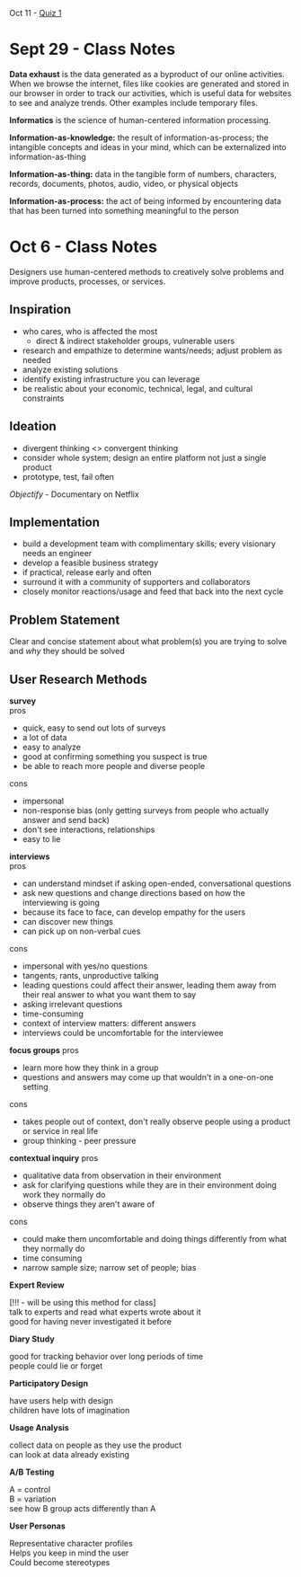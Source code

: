 Oct 11 - [Quiz 1](https://canvas.uw.edu/courses/1066596/quizzes/915786)

Sept 29 - Class Notes
=====================
__Data exhaust__ is the data generated as a byproduct of our online activities. When we browse the internet, files like cookies are generated and stored in our browser in order to track our activities, which is useful data for websites to see and analyze trends. Other examples include temporary files.

__Informatics__ is the science of human-centered information processing.

__Information-as-knowledge:__ the result of information-as-process; the intangible concepts and ideas in your mind, which can be externalized into information-as-thing

__Information-as-thing:__ data in the tangible form of numbers, characters, records, documents, photos, audio, video, or physical objects

__Information-as-process:__ the act of being informed by encountering data that has been turned into something meaningful to the person

Oct 6 - Class Notes
===================
Designers use human-centered methods to creatively solve problems and improve products, processes, or services.

Inspiration
-----------
- who cares, who is affected the most
  - direct & indirect stakeholder groups, vulnerable users
- research and empathize to determine wants/needs; adjust problem as needed
- analyze existing solutions
- identify existing infrastructure you can leverage
- be realistic about your economic, technical, legal, and cultural constraints

Ideation
--------
- divergent thinking <> convergent thinking
- consider whole system; design an entire platform not just a single product
- prototype, test, fail often

_Objectify_ - Documentary on Netflix

Implementation
--------------
- build a development team with complimentary skills; every visionary needs an engineer
- develop a feasible business strategy
- if practical, release early and often
- surround it with a community of supporters and collaborators
- closely monitor reactions/usage and feed that back into the next cycle

Problem Statement
-----------------
Clear and concise statement about what problem(s) you are trying to solve and _why_ they should be solved

User Research Methods
---------------------

__survey__  
pros

- quick, easy to send out lots of surveys
- a lot of data
- easy to analyze
- good at confirming something you suspect is true
- be able to reach more people and diverse people

cons

- impersonal
- non-response bias (only getting surveys from people who actually answer and send back)
- don't see interactions, relationships
- easy to lie

__interviews__  
pros

- can understand mindset if asking open-ended, conversational questions
- ask new questions and change directions based on how the interviewing is going
- because its face to face, can develop empathy for the users
- can discover new things
- can pick up on non-verbal cues

cons

- impersonal with yes/no questions
- tangents, rants, unproductive talking
- leading questions could affect their answer, leading them away from their real answer to what you want them to say
- asking irrelevant questions
- time-consuming
- context of interview matters: different answers
- interviews could be uncomfortable for the interviewee

__focus groups__
pros 

- learn more how they think in a group
- questions and answers may come up that wouldn't in a one-on-one setting

cons

- takes people out of context, don't really observe people using a product or service in real life
- group thinking - peer pressure

__contextual inquiry__
pros

- qualitative data from observation in their environment
- ask for clarifying questions while they are in their environment doing work they normally do
- observe things they aren't aware of

cons

- could make them uncomfortable and doing things differently from what they normally do
- time consuming
- narrow sample size; narrow set of people; bias


__Expert Review__

[!!! - will be using this method for class]  
talk to experts and read what experts wrote about it  
good for having never investigated it before

__Diary Study__

good for tracking behavior over long periods of time  
people could lie or forget

__Participatory Design__

have users help with design  
children have lots of imagination

__Usage Analysis__

collect data on people as they use the product  
can look at data already existing 

__A/B Testing__

A = control  
B = variation  
see how B group acts differently than A

__User Personas__

Representative character profiles  
Helps you keep in mind the user  
Could become stereotypes